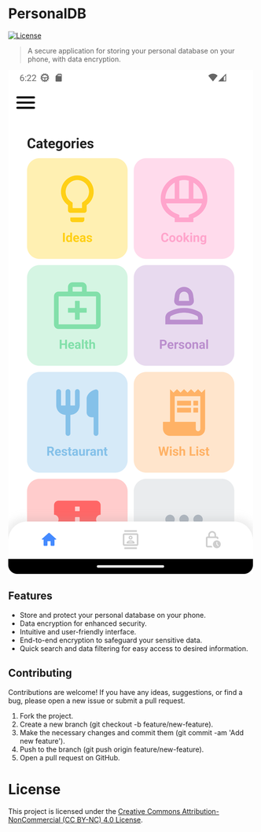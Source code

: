 # PersonalDB

[![License](https://img.shields.io/badge/License-CC%20BY--NC-green.svg)](https://creativecommons.org/licenses/by-nc/4.0)

> A secure application for storing your personal database on your phone, with data encryption.

![PersonalDB Screenshot](screenshots/homepage.png)

## Features

- Store and protect your personal database on your phone.
- Data encryption for enhanced security.
- Intuitive and user-friendly interface.
- End-to-end encryption to safeguard your sensitive data.
- Quick search and data filtering for easy access to desired information.

## Contributing
Contributions are welcome! If you have any ideas, suggestions, or find a bug, please open a new issue or submit a pull request.

1. Fork the project.
2. Create a new branch (git checkout -b feature/new-feature).
3. Make the necessary changes and commit them (git commit -am 'Add new feature').
4. Push to the branch (git push origin feature/new-feature).
5. Open a pull request on GitHub.

# License
This project is licensed under the [Creative Commons Attribution-NonCommercial (CC BY-NC) 4.0 License](https://creativecommons.org/licenses/by-nc/4.0/).